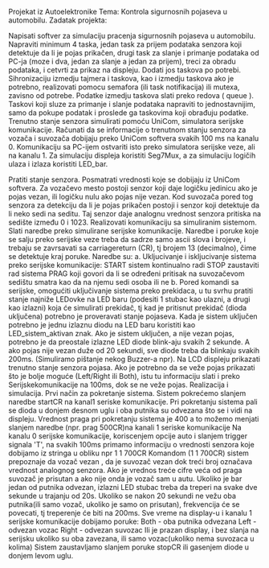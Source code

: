 Projekat iz Autoelektronike Tema: Kontrola sigurnosnih pojaseva u automobilu. Zadatak projekta:

Napisati softver za simulaciju pracenja sigurnosnih pojaseva u automobilu. Napraviti minimum 4 taska, jedan task za prijem podataka senzora koji detektuje da li je pojas prikačen, drugi task za slanje i primanje podataka od PC-ja (moze i dva, jedan za slanje a jedan za prijem), treci za obradu podataka, i cetvrti za prikaz na displeju. Dodati jos taskova po potrebi. Sihronizaciju izmedju tajmera i taskova, kao i izmedju taskova ako je potrebno, realizovati pomocu semafora (ili task notifikacija) ili mutexa, zavisno od potrebe. Podatke izmedju taskova slati preko redova ( queue ). Taskovi koji sluze za primanje i slanje podataka napraviti to jednostavnijim, samo da pokupe podatak i proslede ga taskovima koji obrađuju podatke. Trenutno stanje senzora simulirati pomoću UniCom, simulatora serijske komunikacije. Računati da se informacije o trenutnom stanju senzora za vozača i suvozača dobijaju preko UniCom softvera svakih 100 ms na kanalu 0. Komunikaciju sa PC-ijem ostvariti isto preko simulatora serijske veze, ali na kanalu 1. Za simulaciju displeja koristiti Seg7Mux, a za simulaciju logičih ulaza i izlaza koristiti LED_bar.

Pratiti stanje senzora. Posmatrati vrednosti koje se dobijaju iz UniCom softvera. Za vozačevo mesto postoji senzor koji daje logičku jedinicu ako je pojas vezan, ili logičku nulu ako pojas nije vezan. Kod suvozača pored tog senzora za detekciju da li je pojas prikačen postoji i senzor koji detektuje da li neko sedi na seditu. Taj senzor daje analognu vrednost senzora pritiska na sedište između 0 i 1023.
Realizovati komunikaciju sa simuliranim sistemom. Slati naredbe preko simulirane serijske komunikacije. Naredbe i poruke koje se salju preko serijske veze treba da sadrze samo ascii slova i brojeve, i trebaju se zavrsavati sa carriagereturn (CR), tj brojem 13 (decimalno), čime se detektuje kraj poruke. Naredbe su: a. Ukljucivanje i iskljucivanje sistema preko serijske komunikacije:
START sistem kontinualno radi
STOP zaustaviti rad sistema
PRAG koji govori da li se određeni pritisak na suvozačevom sedištu smatra kao da na njemu sedi osoba ili ne b. Pored komandi sa serijske, omogućiti uključivanje sistema preko prekidaca, u tu svrhu pratiti stanje najniže LEDovke na LED baru (podesiti 1 stubac kao ulazni, a drugi kao izlazni) koja će simulirati prekidač, tj kad je pritisnut prekidač (dioda uključena) potrebno je proveravati stanje pojaseva. Kada je sistem uključen potrebno je jednu izlaznu diodu na LED baru koristiti kao LED_sistem_aktivan znak. Ako je sistem uključen, a nije vezan pojas, potrebno je da preostale izlazne LED diode blink-aju svakih 2 sekunde. A ako pojas nije vezan duže od 20 sekundi, sve diode treba da blinkaju svakih 200ms. (Simuliramo pištanje nekog Buzzer-a npr).
Na LCD displeju prikazati trenutno stanje senzora pojasa. Ako je potrebno da se veže pojas prikazati što je bolje moguće (Left/Right ili Both), istu tu informaciju slati i preko Serijskekomunikacije na 100ms, dok se ne veže pojas.
Realizacija i simulacija. Prvi način za pokretanje sistema. Sistem pokrećemo slanjem naredbe startCR na kanal1 seriske komunikacije. Pri pokretanju sistema pali se dioda u donjem desnom uglu i oba putnika su odvezana što se i vidi na displeju. Vrednost praga pri pokretanju sistema je 400 a to možemo menjati slanjem naredbe (npr. prag 500CR)na kanali 1 seriske komunikacije Na kanalu 0 serijske komunikacije, koriscenjem opcije auto i slanjem trigger signala 'T', na svakih 100ms primamo informaciju o vrednosti senzora koje dobijamo iz stringa u obliku npr 1 1 700CR Komandom (1 1 700CR) sistem prepoznaje da vozač vezan , da je suvozač vezan dok treći broj označava vrednost analognog senzora. Ako je vrednos treće cifre veća od praga suvozač je prisutan a ako nije onda je vozač sam u autu. Ukoliko je bar jedan od putnika odvezan, izlazni LED stubac treba da treperi na svake dve sekunde u trajanju od 20s. Ukoliko se nakon 20 sekundi ne vežu oba putnika(ili samo vozač, ukoliko je samo on prisutan), frekvencija će se povecati, tj treperenje će biti na 200ms. Sve vreme na display-u i kanalu 1 serijske komunikacije dobijamo poruke: Both - oba putnika odvezana Left - odvezan vozac Right - odvezan suvozac Ili je prazan display, i bez slanja na serijsku ukoliko su oba zavezana, ili samo vozac(ukoliko nema suvozaca u kolima) Sistem zaustavljamo slanjem poruke stopCR ili gasenjem diode u donjem levom uglu.
